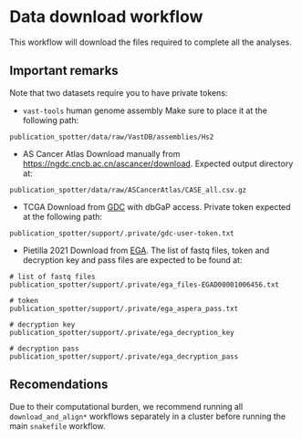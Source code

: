 # Data download workflow

This workflow will download the files required to complete all the analyses.

## Important remarks
Note that two datasets require you to have private tokens:

- `vast-tools` human genome assembly
Make sure to place it at the following path:
```
publication_spotter/data/raw/VastDB/assemblies/Hs2
```

- AS Cancer Atlas
Download manually from https://ngdc.cncb.ac.cn/ascancer/download. Expected output directory at:
```
publication_spotter/data/raw/ASCancerAtlas/CASE_all.csv.gz
```

- TCGA
Download from [GDC](https://portal.gdc.cancer.gov/) with dbGaP access. Private token expected at the following path:
```
publication_spotter/support/.private/gdc-user-token.txt
```

- Pietilla 2021
Download from [EGA](https://ega-archive.org/studies/EGAS00001004714). The list of fastq files, token and decryption key and pass files are expected to be found at:
```
# list of fastq files
publication_spotter/support/.private/ega_files-EGAD00001006456.txt

# token
publication_spotter/support/.private/ega_aspera_pass.txt

# decryption key
publication_spotter/support/.private/ega_decryption_key

# decryption pass
publication_spotter/support/.private/ega_decryption_pass
```

## Recomendations
Due to their computational burden, we recommend running all `download_and_align*` workflows separately in a cluster before running the main `snakefile` workflow.